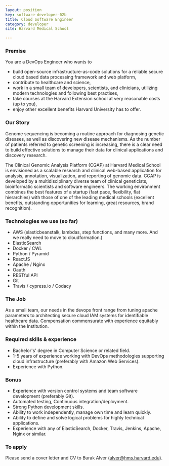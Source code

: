 ```yaml
---
layout: position
key: software-developer-02b
title: Cloud Software Engineer
category: developer
site: Harvard Medical School

---
```


### Premise

You are a DevOps Engineer who wants to
- build open-source infrastructure-as-code solutions for a reliable secure cloud based data processing framework and web platform,
- contribute to healthcare and science,
- work in a small team of developers, scientists, and clinicians, utilizing modern technologies and following best practises, 
- take courses at the Harvard Extension school at very reasonable costs (up to you),
- enjoy other excellent benefits Harvard University has to offer.

### Our Story

Genome sequencing is becoming a routine approach for diagnosing genetic diseases, as well as discovering new disease mechanisms. As the number of patients referred to genetic screening is increasing, there is a clear need to build effective solutions to manage their data for clinical applications and discovery research. 

The Clinical Genomic Analysis Platform (CGAP) at Harvard Medical School is envisioned as a scalable research and clinical web-based application for analysis, annotation, visualization, and reporting of genomic data. CGAP is developed by a multidisciplinary diverse team of clinical geneticists, bioinformatic scientists and software engineers. The working environment combines the best features of a startup (fast pace, flexibility, flat hierarchies) with those of one of the leading medical schools (excellent benefits, outstanding opportunities for learning, great resources, brand recognition).

### Technologies we use (so far)

- AWS (elasticbeanstalk, lambdas, step functions, and many more. And we really need to move to cloudformation.)
- ElasticSearch
- Docker / CWL
- Python / Pyramid
- ReactJS
- Apache / Nginx
- Oauth
- RESTful API
- Git
- Travis / cypress.io / Codacy

### The Job

As a small team, our needs in the devops front range from tuning apache parameters to architecting secure cloud IAM systems for identifiable healthcare data. Compensation commensurate with experience equitably within the Institution.

### Required skills & experience

- Bachelor's' degree in Computer Science or related field.
- 1-5 years of experience working with DevOps methodologies supporting cloud infrastructure (preferably with Amazon Web Services).
- Experience with Python.

### Bonus

- Experience with version control systems and team software development (preferably Git).
- Automated testing, Continuous integration/deployment.
- Strong Python development skills.
- Ability to work independently, manage own time and learn quickly. 
- Ability to define and solve logical problems for highly technical applications.
- Experience with any of ElasticSearch, Docker, Travis, Jenkins, Apache, Nginx or similar.

### To apply
Please send a cover letter and CV to Burak Alver ([alver@hms.harvard.edu](mailto:alver@hms.harvard.edu)).
